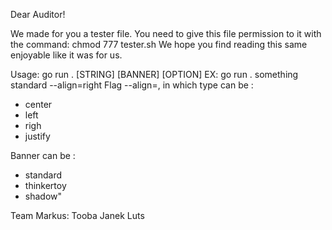 Dear Auditor!

We made for you a tester file. You need to give this file permission to it with the command: chmod 777 tester.sh
We hope you find reading this same enjoyable like it was for us.

Usage: go run . [STRING] [BANNER] [OPTION]
EX: go run . something standard  --align=right
Flag --align=<type>, in which type can be :
 - center
 - left
 - righ
 - justify
 
Banner can be : 
- standard
- thinkertoy
- shadow"

Team Markus:
Tooba
Janek Luts